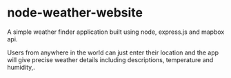 # node-weather-website

A simple weather finder application built using node, express.js and mapbox api. 

Users from anywhere in the world can just enter their location and the app will give precise weather details including descriptions, temperature and humidity,.  

